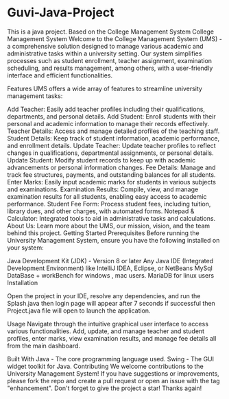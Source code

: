 # Guvi-Java-Project
This is a java project. Based on the College Management System 
College Management System
Welcome to the College Management System (UMS) - a comprehensive solution designed to manage various academic and administrative tasks within a university setting. Our system simplifies processes such as student enrollment, teacher assignment, examination scheduling, and results management, among others, with a user-friendly interface and efficient functionalities.

Features
UMS offers a wide array of features to streamline university management tasks:

Add Teacher: Easily add teacher profiles including their qualifications, departments, and personal details.
Add Student: Enroll students with their personal and academic information to manage their records effectively.
Teacher Details: Access and manage detailed profiles of the teaching staff.
Student Details: Keep track of student information, academic performance, and enrollment details.
Update Teacher: Update teacher profiles to reflect changes in qualifications, departmental assignments, or personal details.
Update Student: Modify student records to keep up with academic advancements or personal information changes.
Fee Details: Manage and track fee structures, payments, and outstanding balances for all students.
Enter Marks: Easily input academic marks for students in various subjects and examinations.
Examination Results: Compile, view, and manage examination results for all students, enabling easy access to academic performance.
Student Fee Form: Process student fees, including tuition, library dues, and other charges, with automated forms.
Notepad & Calculator: Integrated tools to aid in administrative tasks and calculations.
About Us: Learn more about the UMS, our mission, vision, and the team behind this project.
Getting Started
Prerequisites
Before running the University Management System, ensure you have the following installed on your system:

Java Development Kit (JDK) - Version 8 or later
Any Java IDE (Integrated Development Environment) like IntelliJ IDEA, Eclipse, or NetBeans
MySql DataBase + workBench for windows , mac users.
MariaDB for linux users
Installation


Open the project in your IDE, resolve any dependencies, and run the Splash.java then login page will appear after 7 seconds if successful then Project.java file will open to launch the application.

Usage Navigate through the intuitive graphical user interface to access various functionalities. Add, update, and manage teacher and student profiles, enter marks, view examination results, and manage fee details all from the main dashboard.

Built With Java - The core programming language used. Swing - The GUI widget toolkit for Java. Contributing We welcome contributions to the University Management System! If you have suggestions or improvements, please fork the repo and create a pull request or open an issue with the tag "enhancement". Don't forget to give the project a star! Thanks again!
